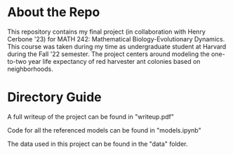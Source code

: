 # About the Repo
This repository contains my final project (in collaboration with Henry Cerbone '23) for MATH 242: Mathematical Biology-Evolutionary Dynamics. This course was taken during my time as undergraduate student at Harvard during the Fall '22 semester. The project centers around modeling the one-to-two year life expectancy of red harvester ant colonies based on neighborhoods.

# Directory Guide

A full writeup of the project can be found in "writeup.pdf" 

Code for all the referenced models can be found in "models.ipynb"

The data used in this project can be found in the "data" folder.
